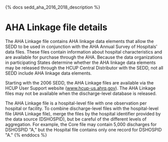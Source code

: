 {% docs sedd_aha_2016_2018_description %}

# AHA Linkage file details 

The AHA Linkage file contains AHA linkage data elements that allow the SEDD to be used in conjunction with the AHA Annual Survey of Hospitals' data files. These files contain information about hospital characteristics and are available for purchase through the AHA. Because the data organizations in participating States determine whether the AHA linkage data elements may be released through the HCUP Central Distributor with the SEDD, not all SEDD include AHA linkage data elements.

Starting with the 2006 SEDD, the AHA Linkage files are available via the HCUP User Support website (www.hcup-us.ahrq.gov). The AHA Linkage files may not be available when the discharge-level database is released.

The AHA Linkage file is a hospital-level file with one observation per hospital or facility. To combine discharge-level files with the hospital-level file (AHA Linkage file), merge the files by the hospital identifier provided by the data source (DSHOSPID), but be careful of the different levels of aggregation. For example, the Core file may contain 5,000 discharges for DSHOSPID "A," but the Hospital file contains only one record for DSHOSPID "A."
{% enddocs %}
